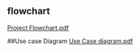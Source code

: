 ## flowchart
[Project Flowchart.pdf](https://github.com/AkulaPranathi1/stepin_student-record-system/files/8035265/Project.Flowchart.pdf)


##Use case Diagram
[Use Case diagram.pdf](https://github.com/AkulaPranathi1/stepin_student-record-system/files/8035285/Use.Case.diagram.pdf)
